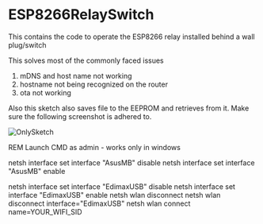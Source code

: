 # ESP8266RelaySwitch
This contains the code to operate the ESP8266 relay installed behind a wall plug/switch

This solves most of the commonly faced issues

1. mDNS and host name not working
2. hostname not being recognized on the router
3. ota not working

Also this sketch also saves file to the EEPROM and retrieves from it. Make sure the following screenshot is adhered to.

![OnlySketch](https://user-images.githubusercontent.com/25843597/75938762-91878e80-5e56-11ea-8dbd-adefeb12d703.png)


REM Launch CMD as admin - works only in windows

netsh interface set interface "AsusMB" disable
netsh interface set interface "AsusMB" enable

netsh interface set interface "EdimaxUSB" disable
netsh interface set interface "EdimaxUSB" enable
netsh wlan disconnect
netsh wlan disconnect interface="EdimaxUSB"
netsh wlan connect name=YOUR_WIFI_SID

